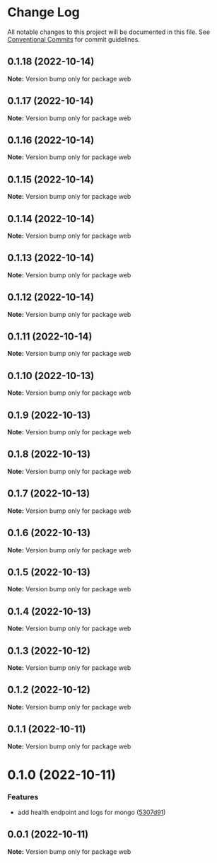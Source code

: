# Change Log

All notable changes to this project will be documented in this file.
See [Conventional Commits](https://conventionalcommits.org) for commit guidelines.

## 0.1.18 (2022-10-14)

**Note:** Version bump only for package web





## 0.1.17 (2022-10-14)

**Note:** Version bump only for package web





## 0.1.16 (2022-10-14)

**Note:** Version bump only for package web





## 0.1.15 (2022-10-14)

**Note:** Version bump only for package web





## 0.1.14 (2022-10-14)

**Note:** Version bump only for package web





## 0.1.13 (2022-10-14)

**Note:** Version bump only for package web





## 0.1.12 (2022-10-14)

**Note:** Version bump only for package web





## 0.1.11 (2022-10-14)

**Note:** Version bump only for package web





## 0.1.10 (2022-10-13)

**Note:** Version bump only for package web





## 0.1.9 (2022-10-13)

**Note:** Version bump only for package web





## 0.1.8 (2022-10-13)

**Note:** Version bump only for package web





## 0.1.7 (2022-10-13)

**Note:** Version bump only for package web





## 0.1.6 (2022-10-13)

**Note:** Version bump only for package web





## 0.1.5 (2022-10-13)

**Note:** Version bump only for package web





## 0.1.4 (2022-10-13)

**Note:** Version bump only for package web





## 0.1.3 (2022-10-12)

**Note:** Version bump only for package web





## 0.1.2 (2022-10-12)

**Note:** Version bump only for package web





## 0.1.1 (2022-10-11)

**Note:** Version bump only for package web





# 0.1.0 (2022-10-11)


### Features

* add health endpoint and logs for mongo ([5307d91](https://github.com/rondymesquita/master-canvas/commit/5307d91c85b5ef6cc5aad7ec5752593dfa154591))





## 0.0.1 (2022-10-11)

**Note:** Version bump only for package web
